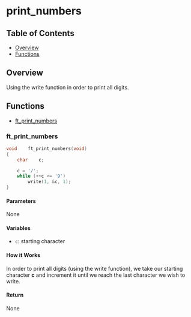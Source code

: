 # print_numbers

## Table of Contents

- [Overview](#overview)
- [Functions](#functions)

## Overview

Using the write function in order to print all digits.

## Functions

- [ft_print_numbers](#ft_print_numbers)

### ft_print_numbers

```c
void	ft_print_numbers(void)
{
	char	c;

	c = '/';
	while (++c <= '9')
		write(1, &c, 1);
}
```

#### Parameters

None

#### Variables

- `c`: starting character

#### How it Works

In order to print all digits (using the write function), we take our starting character **c** and increment it until we reach the last character we wish to write.

#### Return

None